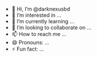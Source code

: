 - 👋 Hi, I’m @darknexusbd
- 👀 I’m interested in ...
- 🌱 I’m currently learning ...
- 💞️ I’m looking to collaborate on ...
- 📫 How to reach me ...
- 😄 Pronouns: ...
- ⚡ Fun fact: ...

<!---
darknexusbd/darknexusbd is a ✨ special ✨ repository because its `README.md` (this file) appears on your GitHub profile.
You can click the Preview link to take a look at your changes.
--->
